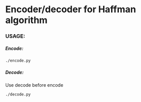 # Encoder/decoder for Haffman algorithm

### USAGE:

##### Encode:

```bash
./encode.py
```

##### Decode:

Use decode before encode

```bash
./decode.py
```
